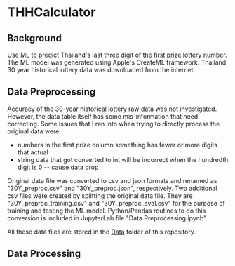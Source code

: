 # THHCalculator

## Background
Use ML to predict Thailand's last three digit of the first prize lottery number. The ML model was generated using Apple's CreateML framework.  Thailand 30 year historical lottery data was downloaded from the internet.

## Data Preprocessing
<p>
  Accuracy of the 30-year historical lottery raw data was not investigated. However, the data table itself has some mis-information that need correcting.  Some issues that I ran into when trying to directly process the original data were:
  <ul>
    <li>numbers in the first prize column something has fewer or more digits that actual</li>
    <li>string data that got converted to int will be incorrect when the hundredth digit is 0 -- cause data drop</li>
  </ul>
</p>
<p>
  Original data file was converted to csv and json formats and renamed as "30Y_preproc.csv" and "30Y_preproc.json", respectively. Two additional csv files were created by splitting the original data file.  They are "30Y_preproc_training.csv" and "30Y_preproc_eval.csv" for the purpose of training and testing the ML model. Python/Pandas routines to do this conversion is included in JupyterLab file "Data Preprocessing.ipynb".
</p>
<p>
  All these data files are stored in the <a href="./Data">Data</a> folder of this repository.
</p>

## Data Processing

    

